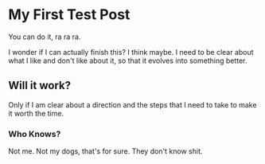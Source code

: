 # My First Test Post

<!-- Synopsis Start -->
You can do it, ra ra ra.
<!-- Synopsis End -->

I wonder if I can actually finish this? I think maybe. I need to be clear about what I like and don't like about it, so that it evolves into something better.

## Will it work?

Only if I am clear about a direction and the steps that I need to take to make it worth the time.

### Who Knows?

Not me. Not my dogs, that's for sure. They don't know shit.
<!-- 
  This is a Comment.
-->

<!-- Tags: dogs, wonder, Ted -->

<!-- Published: 1571697695764 -->
<!-- Updated: 1572117477058 -->
<!-- Status: PUB -->

